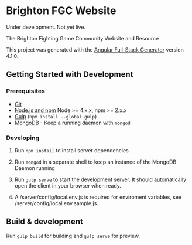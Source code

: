 # Brighton FGC Website

Under development. Not yet live.

The Brighton Fighting Game Community Website and Resource

This project was generated with the [Angular Full-Stack Generator](https://github.com/DaftMonk/generator-angular-fullstack) version 4.1.0.

## Getting Started with Development

### Prerequisites

- [Git](https://git-scm.com/)
- [Node.js and npm](nodejs.org) Node >= 4.x.x, npm >= 2.x.x
- [Gulp](http://gulpjs.com/) (`npm install --global gulp`)
- [MongoDB](https://www.mongodb.org/) - Keep a running daemon with `mongod`

### Developing

1. Run `npm install` to install server dependencies.

2. Run `mongod` in a separate shell to keep an instance of the MongoDB Daemon running

3. Run `gulp serve` to start the development server. It should automatically open the client in your browser when ready.

4. A /server/config/local.env.js is required for enviroment variables, see /server/config/local.env.sample.js.

## Build & development

Run `gulp build` for building and `gulp serve` for preview.
